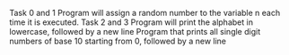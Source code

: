 Task 0 and 1 Program will assign a random number to the variable n each time it is executed.
Task 2 and 3 Program will print the alphabet in lowercase, followed by a new line
Program that prints all single digit numbers of base 10 starting from 0, followed by a new line
